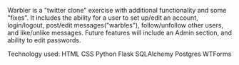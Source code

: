 Warbler is a "twitter clone" exercise with additional functionality and some "fixes".  It includes the ability for a user to set up/edit an account, login/logout, post/edit messages("warbles"), follow/unfollow other users, and 
like/unlike messages.  Future features will include an Admin section, and ability to edit passwords.

Technology used:
HTML
CSS
Python
Flask
SQLAlchemy
Postgres
WTForms
